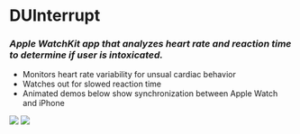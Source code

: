 # DUInterrupt
### _Apple WatchKit app that analyzes heart rate and reaction time to determine if user is intoxicated._
* Monitors heart rate variability for unsual cardiac behavior
* Watches out for slowed reaction time
* Animated demos below show synchronization between Apple Watch and iPhone

![](phonetest.gif)
![](watch.gif)<br/>
